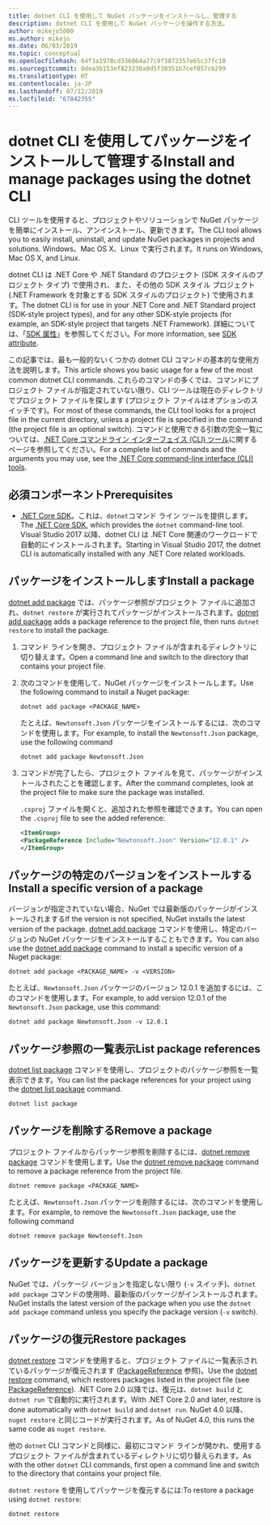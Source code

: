 ```yaml
---
title: dotnet CLI を使用して NuGet パッケージをインストールし、管理する
description: dotnet CLI を使用して NuGet パッケージを操作する方法。
author: mikejo5000
ms.author: mikejo
ms.date: 06/03/2019
ms.topic: conceptual
ms.openlocfilehash: 64f3a1978cd336064a77c9f3872357e65c37fc10
ms.sourcegitcommit: 0dea3b153ef823230a9d5f38351b7cef057cb299
ms.translationtype: HT
ms.contentlocale: ja-JP
ms.lasthandoff: 07/12/2019
ms.locfileid: "67842355"
---
```

# <a name="install-and-manage-packages-using-the-dotnet-cli"></a><span data-ttu-id="2d22d-103">dotnet CLI を使用してパッケージをインストールして管理する</span><span class="sxs-lookup"><span data-stu-id="2d22d-103">Install and manage packages using the dotnet CLI</span></span>

<span data-ttu-id="2d22d-104">CLI ツールを使用すると、プロジェクトやソリューションで NuGet パッケージを簡単にインストール、アンインストール、更新できます。</span><span class="sxs-lookup"><span data-stu-id="2d22d-104">The CLI tool allows you to easily install, uninstall, and update NuGet packages in projects and solutions.</span></span> <span data-ttu-id="2d22d-105">Windows、Mac OS X、Linux で実行されます。</span><span class="sxs-lookup"><span data-stu-id="2d22d-105">It runs on Windows, Mac OS X, and Linux.</span></span>

<span data-ttu-id="2d22d-106">dotnet CLI は .NET Core や .NET Standard のプロジェクト (SDK スタイルのプロジェクト タイプ) で使用され、また、その他の SDK スタイル プロジェクト (.NET Framework を対象とする SDK スタイルのプロジェクト) で使用されます。</span><span class="sxs-lookup"><span data-stu-id="2d22d-106">The dotnet CLI is for use in your .NET Core and .NET Standard project (SDK-style project types), and for any other SDK-style projects (for example, an SDK-style project that targets .NET Framework).</span></span> <span data-ttu-id="2d22d-107">詳細については、「[SDK 属性](/dotnet/core/tools/csproj#additions)」を参照してください。</span><span class="sxs-lookup"><span data-stu-id="2d22d-107">For more information, see [SDK attribute](/dotnet/core/tools/csproj#additions).</span></span>

<span data-ttu-id="2d22d-108">この記事では、最も一般的ないくつかの dotnet CLI コマンドの基本的な使用方法を説明します。</span><span class="sxs-lookup"><span data-stu-id="2d22d-108">This article shows you basic usage for a few of the most common dotnet CLI commands.</span></span> <span data-ttu-id="2d22d-109">これらのコマンドの多くでは、コマンドにプロジェクト ファイルが指定されていない限り、CLI ツールは現在のディレクトリでプロジェクト ファイルを探します (プロジェクト ファイルはオプションのスイッチです)。</span><span class="sxs-lookup"><span data-stu-id="2d22d-109">For most of these commands, the CLI tool looks for a project file in the current directory, unless a project file is specified in the command (the project file is an optional switch).</span></span> <span data-ttu-id="2d22d-110">コマンドと使用できる引数の完全一覧については、[.NET Core コマンドライン インターフェイス (CLI) ツール](../tools/dotnet-commands.md)に関するページを参照してください。</span><span class="sxs-lookup"><span data-stu-id="2d22d-110">For a complete list of commands and the arguments you may use, see the [.NET Core command-line interface (CLI) tools](../tools/dotnet-commands.md).</span></span>

## <a name="prerequisites"></a><span data-ttu-id="2d22d-111">必須コンポーネント</span><span class="sxs-lookup"><span data-stu-id="2d22d-111">Prerequisites</span></span>

- <span data-ttu-id="2d22d-112">[.NET Core SDK](https://www.microsoft.com/net/download/)。これは、`dotnet`コマンド ライン ツールを提供します。</span><span class="sxs-lookup"><span data-stu-id="2d22d-112">The [.NET Core SDK](https://www.microsoft.com/net/download/), which provides the `dotnet` command-line tool.</span></span> <span data-ttu-id="2d22d-113">Visual Studio 2017 以降、dotnet CLI は .NET Core 関連のワークロードで自動的にインストールされます。</span><span class="sxs-lookup"><span data-stu-id="2d22d-113">Starting in Visual Studio 2017, the dotnet CLI is automatically installed with any .NET Core related workloads.</span></span>

## <a name="install-a-package"></a><span data-ttu-id="2d22d-114">パッケージをインストールします</span><span class="sxs-lookup"><span data-stu-id="2d22d-114">Install a package</span></span>

<span data-ttu-id="2d22d-115">[dotnet add package](/dotnet/core/tools/dotnet-add-package?tabs=netcore2x) では、パッケージ参照がプロジェクト ファイルに追加され、`dotnet restore` が実行されてパッケージがインストールされます。</span><span class="sxs-lookup"><span data-stu-id="2d22d-115">[dotnet add package](/dotnet/core/tools/dotnet-add-package?tabs=netcore2x) adds a package reference to the project file, then runs `dotnet restore` to install the package.</span></span>

1. <span data-ttu-id="2d22d-116">コマンド ラインを開き、プロジェクト ファイルが含まれるディレクトリに切り替えます。</span><span class="sxs-lookup"><span data-stu-id="2d22d-116">Open a command line and switch to the directory that contains your project file.</span></span>

2. <span data-ttu-id="2d22d-117">次のコマンドを使用して、NuGet パッケージをインストールします。</span><span class="sxs-lookup"><span data-stu-id="2d22d-117">Use the following command to install a Nuget package:</span></span>

    ```cli
    dotnet add package <PACKAGE_NAME>
    ```

    <span data-ttu-id="2d22d-118">たとえば、`Newtonsoft.Json` パッケージをインストールするには、次のコマンドを使用します。</span><span class="sxs-lookup"><span data-stu-id="2d22d-118">For example, to install the `Newtonsoft.Json` package, use the following command</span></span>

    ```cli
    dotnet add package Newtonsoft.Json
    ```

3. <span data-ttu-id="2d22d-119">コマンドが完了したら、プロジェクト ファイルを見て、パッケージがインストールされたことを確認します。</span><span class="sxs-lookup"><span data-stu-id="2d22d-119">After the command completes, look at the project file to make sure the package was installed.</span></span>

   <span data-ttu-id="2d22d-120">`.csproj` ファイルを開くと、追加された参照を確認できます。</span><span class="sxs-lookup"><span data-stu-id="2d22d-120">You can open the `.csproj` file to see the added reference:</span></span>

    ```xml
   <ItemGroup>
    <PackageReference Include="Newtonsoft.Json" Version="12.0.1" />
   </ItemGroup>
    ```

## <a name="install-a-specific-version-of-a-package"></a><span data-ttu-id="2d22d-121">パッケージの特定のバージョンをインストールする</span><span class="sxs-lookup"><span data-stu-id="2d22d-121">Install a specific version of a package</span></span>

<span data-ttu-id="2d22d-122">バージョンが指定されていない場合、NuGet では最新版のパッケージがインストールされまする</span><span class="sxs-lookup"><span data-stu-id="2d22d-122">If the version is not specified, NuGet installs the latest version of the package.</span></span> <span data-ttu-id="2d22d-123">[dotnet add package](/dotnet/core/tools/dotnet-add-package?tabs=netcore2x) コマンドを使用し、特定のバージョンの NuGet パッケージをインストールすることもできます。</span><span class="sxs-lookup"><span data-stu-id="2d22d-123">You can also use the [dotnet add package](/dotnet/core/tools/dotnet-add-package?tabs=netcore2x) command to install a specific version of a Nuget package:</span></span>

```cli
dotnet add package <PACKAGE_NAME> -v <VERSION>
```

<span data-ttu-id="2d22d-124">たとえば、`Newtonsoft.Json` パッケージのバージョン 12.0.1 を追加するには、このコマンドを使用します。</span><span class="sxs-lookup"><span data-stu-id="2d22d-124">For example, to add version 12.0.1 of the `Newtonsoft.Json` package, use this command:</span></span>

```cli
dotnet add package Newtonsoft.Json -v 12.0.1
```

## <a name="list-package-references"></a><span data-ttu-id="2d22d-125">パッケージ参照の一覧表示</span><span class="sxs-lookup"><span data-stu-id="2d22d-125">List package references</span></span>

<span data-ttu-id="2d22d-126">[dotnet list package](/dotnet/core/tools/dotnet-list-package?tabs=netcore2x) コマンドを使用し、プロジェクトのパッケージ参照を一覧表示できます。</span><span class="sxs-lookup"><span data-stu-id="2d22d-126">You can list the package references for your project using the [dotnet list package](/dotnet/core/tools/dotnet-list-package?tabs=netcore2x) command.</span></span>

```cli
dotnet list package
```

## <a name="remove-a-package"></a><span data-ttu-id="2d22d-127">パッケージを削除する</span><span class="sxs-lookup"><span data-stu-id="2d22d-127">Remove a package</span></span>

<span data-ttu-id="2d22d-128">プロジェクト ファイルからパッケージ参照を削除するには、[dotnet remove package](/dotnet/core/tools/dotnet-remove-package?tabs=netcore2x) コマンドを使用します。</span><span class="sxs-lookup"><span data-stu-id="2d22d-128">Use the [dotnet remove package](/dotnet/core/tools/dotnet-remove-package?tabs=netcore2x) command to remove a package reference from the project file.</span></span>

```cli
dotnet remove package <PACKAGE_NAME>
```

<span data-ttu-id="2d22d-129">たとえば、`Newtonsoft.Json` パッケージを削除するには、次のコマンドを使用します。</span><span class="sxs-lookup"><span data-stu-id="2d22d-129">For example, to remove the `Newtonsoft.Json` package, use the following command</span></span>

```cli
dotnet remove package Newtonsoft.Json
```

## <a name="update-a-package"></a><span data-ttu-id="2d22d-130">パッケージを更新する</span><span class="sxs-lookup"><span data-stu-id="2d22d-130">Update a package</span></span>

<span data-ttu-id="2d22d-131">NuGet では、パッケージ バージョンを指定しない限り (`-v` スイッチ)、`dotnet add package` コマンドの使用時、最新版のパッケージがインストールされます。</span><span class="sxs-lookup"><span data-stu-id="2d22d-131">NuGet installs the latest version of the package when you use the `dotnet add package` command unless you specify the package version (`-v` switch).</span></span>

## <a name="restore-packages"></a><span data-ttu-id="2d22d-132">パッケージの復元</span><span class="sxs-lookup"><span data-stu-id="2d22d-132">Restore packages</span></span>

<span data-ttu-id="2d22d-133">[dotnet restore](/dotnet/core/tools/dotnet-restore?tabs=netcore2x) コマンドを使用すると、プロジェクト ファイルに一覧表示されているパッケージが復元されます ([PackageReference](../consume-packages/package-references-in-project-files.md) 参照)。</span><span class="sxs-lookup"><span data-stu-id="2d22d-133">Use the [dotnet restore](/dotnet/core/tools/dotnet-restore?tabs=netcore2x) command, which restores packages listed in the project file (see [PackageReference](../consume-packages/package-references-in-project-files.md)).</span></span> <span data-ttu-id="2d22d-134">.NET Core 2.0 以降では、復元は、`dotnet build` と `dotnet run` で自動的に実行されます。</span><span class="sxs-lookup"><span data-stu-id="2d22d-134">With .NET Core 2.0 and later, restore is done automatically with `dotnet build` and `dotnet run`.</span></span> <span data-ttu-id="2d22d-135">NuGet 4.0 以降、`nuget restore` と同じコードが実行されます。</span><span class="sxs-lookup"><span data-stu-id="2d22d-135">As of NuGet 4.0, this runs the same code as `nuget restore`.</span></span>

<span data-ttu-id="2d22d-136">他の `dotnet` CLI コマンドと同様に、最初にコマンド ラインが開かれ、使用するプロジェクト ファイルが含まれているディレクトリに切り替えられます。</span><span class="sxs-lookup"><span data-stu-id="2d22d-136">As with the other `dotnet` CLI commands, first open a command line and switch to the directory that contains your project file.</span></span>

<span data-ttu-id="2d22d-137">`dotnet restore` を使用してパッケージを復元するには:</span><span class="sxs-lookup"><span data-stu-id="2d22d-137">To restore a package using `dotnet restore`:</span></span>

```cli
dotnet restore 
```

